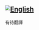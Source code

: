 [![English](https://img.shields.io/badge/Language-English-blue.svg)](https://github.com/ryaeung/fushili/blob/main/README.md)<br>
---
有待翻譯
